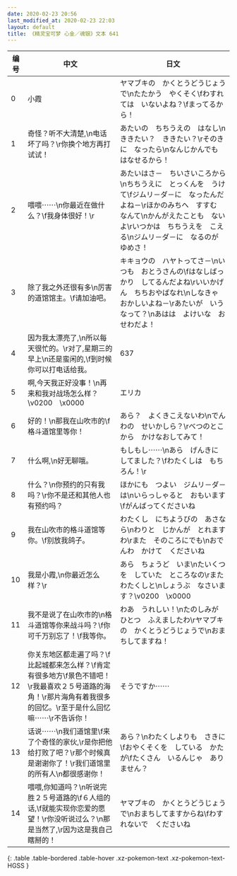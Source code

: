 ```yaml
---
date: 2020-02-23 20:56
last_modified_at: 2020-02-23 22:03
layout: default
title: 《精灵宝可梦 心金／魂银》文本 641
---
```

| 编号 | 中文 | 日文 |
| ---- | ---- | ---- |
| 0 | 小霞 | ヤマブキの　かくとうどうじょうで\nたたかう　やくそく\fわすれては　いないよね？\fまってるから！ |
| 1 | 奇怪？听不大清楚,\n电话坏了吗？\r你换个地方再打试试！ | あたいの　ちちうえの　はなし\nききたい？　ききたい？\rそのきに　なったら\nなんじかんでも　はなせるから！ |
| 2 | 喂喂⋯⋯\n你最近在做什么？\f我身体很好！\r | あたいはさ－　ちいさいころから\nちちうえに　とっくんを　うけて\fジムリ－ダ－に　なったんだよね－\rほかのみちへ　すすむ　なんて\nかんがえたことも　ないよ\rいつかは　ちちうえを　こえる\nジムリ－ダ－に　なるのが　ゆめさ！ |
| 3 | 除了我之外还很有多\n厉害的道馆馆主。\f请加油吧。 | キキョウの　ハヤトってさ－\nいつも　おとうさんの\fはなしばっかり　してるんだよね\rいいかげん　ちちおやばなれ\nしなきゃ　おかしいよね－\rあたいが　いうなって？\nあはは　よけいな　おせわだよ！ |
| 4 | 因为我太漂亮了,\n所以每天很忙的。\r对了,星期三的早上\n还是蛮闲的,\f到时候你可以打电话给我。 | 637 |
| 5 | 啊,今天我正好没事！\n再来和我对战场怎么样？\v0200　\x0000 | エリカ |
| 6 | 好的！\n那我在山吹市的\f格斗道馆里等你！ | あら？　よくきこえないわ\nでんわの　せいかしら？\rべつのとこから　かけなおしてみて！ |
| 7 | 什么啊,\n好无聊哦。 | もしもし⋯⋯\nあら　げんきに　してました？\fわたくしは　もちろん！\r |
| 8 | 什么？\n你预约的只有我吗？\r你不是还和其他人也有预约吗？ | ほかにも　つよい　ジムリ－ダ－は\nいらっしゃると　おもいます\fがんばってくださいね |
| 9 | 我在山吹市的格斗道馆等你。\f别放我鸽子。 | わたくし　にちようびの　あさなら\nわりと　じかんが　とれますわ\rまた　そのころにでも\nおでんわ　かけて　くださいね |
| 10 | 我是小霞,\n你最近怎么样？\r | あら　ちょうど　いま\nたいくつを　していた　ところなの\rまた　わたくしと\nしょうぶ　なさいます？\v0200　\x0000 |
| 11 | 我不是说了在山吹市的\n格斗道馆等你来战斗吗？\f你可千万别忘了！\f我等你。 | わあ　うれしい！\nたのしみが　ひとつ　ふえましたわ\rヤマブキの　かくとうどうじょうで\nおまちしてますね！ |
| 12 | 你关东地区都走遍了吗？\f比起城都来怎么样？\f肯定有很多地方\f景色不错吧！\r我最喜欢２５号道路的海角！\r那片海角有着我很多的回忆。\r至于是什么回忆嘛⋯⋯\r不告诉你！ | そうですか⋯⋯ |
| 13 | 话说⋯⋯\n我们道馆里\f来了个奇怪的家伙,\r是你把他给打败了吧？\r那个时候真是谢谢你了！\r我们道馆里的所有人\n都很感谢你！ | あら？\nわたくしよりも　さきに\fおやくそくを　している　かたが\fたくさん　いるんじゃ　ありません？ |
| 14 | 喂喂,你知道吗？\n听说完胜２５号道路的\f６人组的话,\f就能实现你恋爱的愿望！\r你没听说过么？\n那是当然了,\r因为这是我自己瞎掰的！ | ヤマブキの　かくとうどうじょうで\nおまちしてますからね\fわすれないで　くださいね |
{: .table .table-bordered .table-hover .xz-pokemon-text .xz-pokemon-text-HGSS }